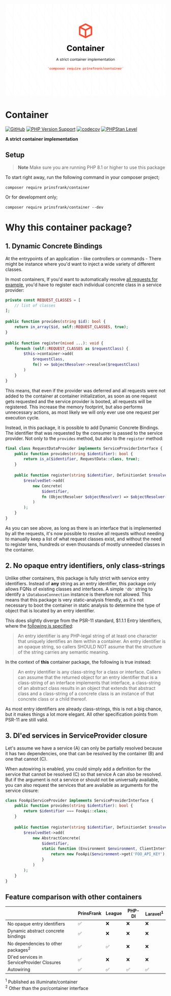 <picture>
    <source srcset="https://github.com/PrinsFrank/container/raw/main/docs/images/banner_dark.png" media="(prefers-color-scheme: dark)">
    <img src="https://github.com/PrinsFrank/container/raw/main/docs/images/banner_light.png" alt="Banner">
</picture>

# Container

[![GitHub](https://img.shields.io/github/license/prinsfrank/container)](https://github.com/PrinsFrank/container/blob/main/LICENSE)
[![PHP Version Support](https://img.shields.io/packagist/php-v/prinsfrank/container)](https://github.com/PrinsFrank/container/blob/main/composer.json)
[![codecov](https://codecov.io/gh/PrinsFrank/container/branch/main/graph/badge.svg?token=9O3VB563MU)](https://codecov.io/gh/PrinsFrank/container)
[![PHPStan Level](https://img.shields.io/badge/PHPStan-level%209-brightgreen.svg?style=flat)](https://github.com/PrinsFrank/container/blob/main/phpstan.neon)

**A strict container implementation**

## Setup

> **Note**
> Make sure you are running PHP 8.1 or higher to use this package

To start right away, run the following command in your composer project;

```composer require prinsfrank/container```

Or for development only;

```composer require prinsfrank/container --dev```

# Why this container package?

## 1. Dynamic Concrete Bindings

At the entrypoints of an application - like controllers or commands - There might be instance where you'd want to inject a wide variety of different classes.

In most containers, If you'd want to automatically resolve [all requests for example](https://github.com/PrinsFrank/object-resolver), you'd have to register each individual concrete class in a service provider:

```php
private const REQUEST_CLASSES = [
    // list of classes
];

public function provides(string $id): bool {
    return in_array($id, self::REQUEST_CLASSES, true);
}

public function register(mixed ...): void {
    foreach (self::REQUEST_CLASSES as $requestClass) {
        $this->container->add(
            $requestClass, 
            fn() => $objectResolver->resolve($requestClass)
        )
    }
}
```

This means, that even if the provider was deferred and all requests were not added to the container at container initialization, as soon as one request gets requested and the service provider is booted, all requests will be registered. This increase the memory footprint, but also performs unnecessary actions, as most likely we will only ever use one request per execution cycle.

Instead, in this package, it is possible to add Dynamic Concrete Bindings. The identifier that was requested by the consumer is passed to the service provider. Not only to the `provides` method, but also to the `register` method:

```php
final class RequestDataProvider implements ServiceProviderInterface {
    public function provides(string $identifier): bool {
        return is_a($identifier, RequestData::class, true);
    }

    public function register(string $identifier, DefinitionSet $resolvedSet): void {
        $resolvedSet->add(
            new Concrete(
                $identifier,
                fn (ObjectResolver $objectResolver) => $objectResolver->resolve($identifier),
            )
        );
    }
}
```

As you can see above, as long as there is an interface that is implemented by all the requests, it's now possible to resolve all requests without needing to manually keep a list of what request classes exist, and without the need to register tens, hundreds or even thousands of mostly unneeded classes in the container.

## 2. No opaque entry identifiers, only class-strings

Unlike other containers, this package is fully strict with service entry identifiers. Instead of **any** string as an entry identifier, this package only allows FQNs of existing classes and interfaces. A simple `'db'` string to identify a `\DatabaseConnection` instance is therefore not allowed. This means that this package is very static-analysis friendly, as it's not necessary to boot the container in static analysis to determine the type of object that is located by an entry identifier.

This does slightly diverge from the PSR-11 standard, $1.1.1 Entry Identifiers, where the [following is specified](https://www.php-fig.org/psr/psr-11/#111-entry-identifiers):

> An entry identifier is any PHP-legal string of at least one character that uniquely identifies an item within a container. An entry identifier is an opaque string, so callers SHOULD NOT assume that the structure of the string carries any semantic meaning.

In the context of **this** container package, the following is true instead:

> An entry identifier is any class-string for a class or interface. Callers can assume that the returned object for an entry identifier that is a class-string of an interface implements that interface, a class-string of an abstract class results in an object that extends that abstract class and a class-string of a concrete class is an instance of that concrete class or a child thereof.

As most entry identifiers are already class-strings, this is not a big chance, but it makes things a lot more elegant. All other specification points from PSR-11 are still valid.

## 3. DI'ed services in ServiceProvider closure

Let's assume we have a service (A) can only be partially resolved because it has two dependencies, one that can be resolved by the container (B) and one that cannot (C).

When autowiring is enabled, you could simply add a definition for the service that cannot be resolved (C) so that service A can also be resolved. But if the argument is not a service or should not be universally available, you can also request the services that are available as arguments for the service closure:

```php
class FooApiServiceProvider implements ServiceProviderInterface {
    public function provides(string $identifier): bool {
        return $identifier === FooApi::class;
    }

    public function register(string $identifier, DefinitionSet $resolvedSet, Container $container): void {
        $resolvedSet->add(
            new AbstractConcrete(
                $identifier,
                static function (Environment $environment, ClientInterface $client) {
                    return new FooApi($environment->get('FOO_API_KEY'), $client)
                }
            )
        );
    }
}
```

## Feature comparison with other containers

|                                               | PrinsFrank | League | PHP-DI | Laravel<sup>1</sup> |
|-----------------------------------------------|------------|--------|--------|---------------------|
| No opaque entry identifiers                   | ✅          | ❌      | ❌      | ❌                   |
| Dynamic abstract concrete bindings            | ✅          | ❌      | ❌      | ❌                   |
| No dependencies to other packages<sup>2</sup> | ✅          | ✅      | ❌      | ❌                   |
| DI'ed services in ServiceProvider Closures    | ✅          | ❌      | ❌      | ❌                   |
| Autowiring                                    | ✅          | ✅      | ✅      | ✅                   |

<sup>1</sup> Published as illuminate/container  
<sup>2</sup> Other than the psr/container interface
